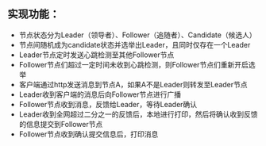 ## 实现功能：

 - 节点状态分为Leader（领导者）、Follower（追随者）、Candidate（候选人）
 - 节点间随机成为candidate状态并选举出Leader，且同时仅存在一个Leader
 - Leader节点定时发送心跳检测至其他Follower节点
 - Follower节点们超过一定时间未收到心跳检测，则Follower节点们重新开启选举
 - 客户端通过http发送消息到节点A，如果A不是Leader则转发至Leader节点
 - Leader收到客户端的消息后向Follower节点进行广播
 - Follower节点收到消息，反馈给Leader，等待Leader确认
 - Leader收到全网超过二分之一的反馈后，本地进行打印，然后将确认收到反馈的信息提交到Follower节点
 - Follower节点收到确认提交信息后，打印消息
